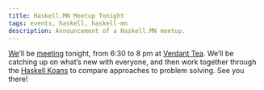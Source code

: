```yaml
---
title: Haskell.MN Meetup Tonight
tags: events, haskell, haskell-mn
description: Announcement of a Haskell.MN meetup.
---
```


[We](http://www.haskell.mn)’ll be [meeting](http://www.meetup.com/HaskellMN/events/159531772/) tonight, from 6:30 to 8 pm at [Verdant Tea](http://minneapolis.verdanttea.com/). We’ll be catching up on what’s new with everyone, and then work together through the [Haskell Koans](https://github.com/HaskVan/HaskellKoans) to compare approaches to problem solving. See you there!
